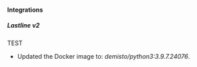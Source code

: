 
#### Integrations
##### Lastline v2
TEST
- Updated the Docker image to: *demisto/python3:3.9.7.24076*.
